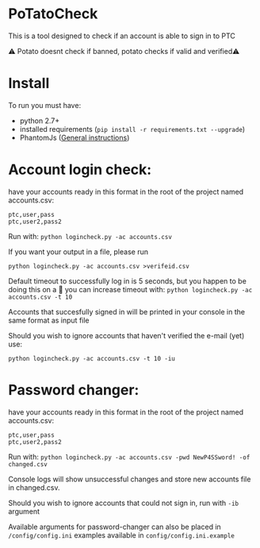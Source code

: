 # PoTatoCheck

This is a tool designed to check if an account is able to sign in to PTC

⚠️ Potato doesnt check if banned, potato checks if valid and verified⚠️ 

# Install

To run you must have:

* python 2.7+
* installed requirements (`pip install -r requirements.txt --upgrade`)
* PhantomJs ([General instructions](PhantomJsInstructions.md))


# Account login check:

have your accounts ready in this format in the root of the project named
accounts.csv:
```
ptc,user,pass
ptc,user2,pass2
```
Run with:
`python logincheck.py -ac accounts.csv`

If you want your output in a file, please run

`python logincheck.py -ac accounts.csv >verifeid.csv `

Default timeout to successfully log in is 5 seconds, but you happen to be doing
 this on a :potato: you can increase timeout with:
`python logincheck.py -ac accounts.csv -t 10`

Accounts that succesfully signed in will be printed in your console in the same
format as input file

Should you wish to ignore accounts that haven't verified the e-mail (yet) use:

`python logincheck.py -ac accounts.csv -t 10 -iu`

# Password changer:


have your accounts ready in this format in the root of the project named
accounts.csv:
```
ptc,user,pass
ptc,user2,pass2
```
Run with:
`python logincheck.py -ac accounts.csv -pwd NewP4SSword! -of changed.csv`

Console logs will show unsuccessful changes and store new accounts file in 
changed.csv.

Should you wish to ignore accounts that could not sign in, run with `-ib` 
argument

Available arguments for password-changer can also be placed in 
`/config/config.ini`
examples available in `config/config.ini.example`

